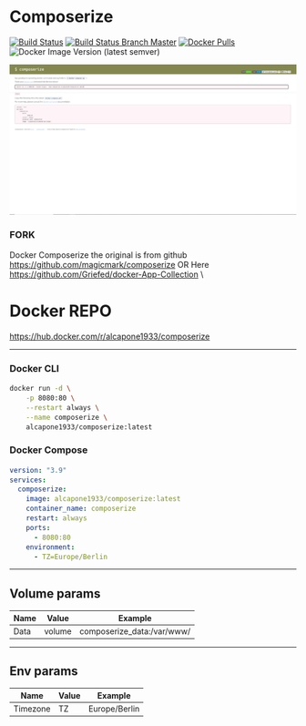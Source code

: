 # Composerize
[![Build Status](https://shields.cosanostra-cloud.de/drone/build/alcapone1933/docker-composerize?logo=drone&server=https%3A%2F%2Fdrone.docker-for-life.de)](https://drone.docker-for-life.de/alcapone1933/docker-composerize)
[![Build Status Branch Master](https://shields.cosanostra-cloud.de/drone/build/alcapone1933/docker-composerize/master?logo=drone&label=build%20%5Bbrach%20master%5D&server=https%3A%2F%2Fdrone.docker-for-life.de)](https://drone.docker-for-life.de/alcapone1933/docker-composerize/branches)
[![Docker Pulls](https://shields.cosanostra-cloud.de/docker/pulls/alcapone1933/composerize?logo=docker&logoColor=blue)](https://hub.docker.com/r/alcapone1933/composerize/tags)
![Docker Image Version (latest semver)](https://shields.cosanostra-cloud.de/docker/v/alcapone1933/composerize?sort=semver&logo=docker&logoColor=blue&label=dockerhub%20version)

[![Composerize](/img/docker-composerize.png)](https://www.composerize.com/)
### FORK
Docker Composerize the original is from github \
https://github.com/magicmark/composerize OR Here https://github.com/Griefed/docker-App-Collection \
#  Docker REPO
https://hub.docker.com/r/alcapone1933/composerize
* * *
### Docker CLI

```bash
docker run -d \
    -p 8080:80 \
    --restart always \
    --name composerize \
    alcapone1933/composerize:latest

```

### Docker Compose

```yaml
version: "3.9"
services:
  composerize:
    image: alcapone1933/composerize:latest
    container_name: composerize
    restart: always
    ports:
      - 8080:80
    environment:
      - TZ=Europe/Berlin
```

* * *

## Volume params

| Name    | Value   | Example                    |
|---------|---------|----------------------------|
|  Data   | volume  | composerize_data:/var/www/ |

* * *

## Env params


| Name          | Value     | Example                        |
|---------------|-----------|--------------------------------|
| Timezone      | TZ        | Europe/Berlin                  |


